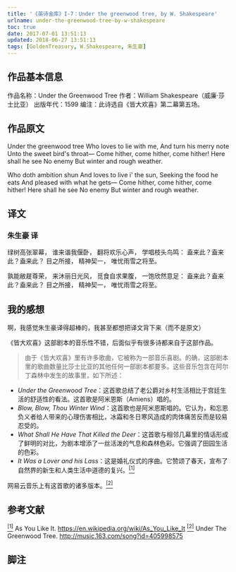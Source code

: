 ```yaml
---
title: '《英诗金库》I-7：Under the greenwood tree, by W. Shakespeare'
urlname: under-the-greenwood-tree-by-w-shakespeare
toc: true
date: 2017-07-01 13:51:13
updated: 2018-06-27 13:51:13
tags: [GoldenTreasury, W.Shakespeare, 朱生豪]
---
```


## 作品基本信息

作品名称：Under the Greenwood Tree
作者：William Shakespeare（威廉·莎士比亚）
出版年代：1599
编注：此诗选自《皆大欢喜》第二幕第五场。

## 作品原文

Under the greenwood tree
Who loves to lie with me,
And turn his merry note
Unto the sweet bird's throat—
Come hither, come hither, come hither!
Here shall he see
No enemy
But winter and rough weather.

Who doth ambition shun
And loves to live i' the sun,
Seeking the food he eats
And pleased with what he gets—
Come hither, come hither, come hither!
Here shall he see
No enemy
But winter and rough weather.

## 译文
### 朱生豪 译

绿树高张翠幕，
谁来谐我偃卧，
翻将欢乐心声，
学唱枝头鸟鸣：
盍来此？盍来此？盍来此？
目之所接，
精神契一，
唯忧雨雪之将至。

孰能敝屣尊荣，
来沐丽日光风，
觅食自求果腹，
一饱欣然意足：
盍来此？盍来此？盍来此？
目之所接，
精神契一，
唯忧雨雪之将至。


## 我的感想

啊，我感觉朱生豪译得超棒的，我甚至都想把译文背下来（而不是原文）

《皆大欢喜》这部剧本的音乐性不错，后面似乎有很多诗都来自于这部作品。

>由于《皆大欢喜》里有许多歌曲，它被称为一部音乐喜剧。的确，这部剧本里的歌曲数量比莎士比亚的其他任何一部剧本都要多。这些音乐包含在阿尔丁森林中发生的故事里，如下所述：
* *Under the Greenwood Tree*：这首歌总结了老公爵对乡村生活相比于宫廷生活的舒适性的看法。这首歌是阿米恩斯（Amiens）唱的。
* *Blow, Blow, Thou Winter Wind*：这首歌也是阿米恩斯唱的。它认为，和忘恩负义者给人带来的心理伤害相比，冰霜和冬日寒风造成的肉体痛苦反而是较易忍受的。
* *What Shall He Have That Killed the Deer*：这首歌与相邻几幕里的情话形成了鲜明的对比，为剧本增添了一丝活泼的气息和森林色彩。它强调了田园生活的色彩。
* *It Was a Lover and his Lass*：这是婚礼仪式的序曲。它赞颂了春天，宣布了自然界的新生和人类生活中道德的复兴。<a href="#bib1" id="bib1ref"><sup>[1]</sup></a>

网易云音乐上有这首歌的诸多版本。<a href="#bib2" id="bib2ref"><sup>[2]</sup></a>

## 参考文献
<a id="bib1" href="#bib1ref"><sup>[1]</sup></a> As You Like It. <https://en.wikipedia.org/wiki/As_You_Like_It>
<a id="bib2" href="#bib2ref"><sup>[2]</sup></a> Under The Greenwood Tree. <http://music.163.com/song?id=405998575>

## 脚注
